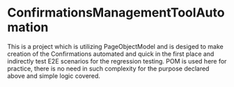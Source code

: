# ConfirmationsManagementToolAutomation
This is a project which is utilizing PageObjectModel and is desiged to make creation of the Confirmations automated and quick in the first place and indirectly test E2E scenarios for the regression testing.
POM is used here for practice, there is no need in such complexity for the purpose declared above and simple logic covered.

